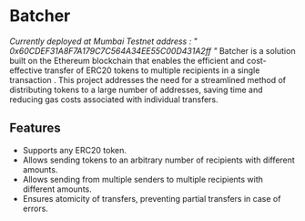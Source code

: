 # Batcher

_Currently deployed at Mumbai Testnet_
_address : " 0x60CDEF31A8F7A179C7C564A34EE55C00D431A2ff "_
Batcher is a solution built on the Ethereum blockchain that enables the efficient and cost-effective transfer of ERC20 tokens to multiple recipients in a single transaction . This project addresses the need for a streamlined method of distributing tokens to a large number of addresses, saving time and reducing gas costs associated with individual transfers.

## Features
- Supports any ERC20 token.
- Allows sending tokens to an arbitrary number of recipients with different amounts.
- Allows sending from multiple senders to multiple recipients with different amounts.
- Ensures atomicity of transfers, preventing partial transfers in case of errors.
